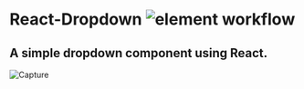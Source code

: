 # React-Dropdown ![element workflow](https://img.shields.io/badge/Front%20End-React-red)
## A simple dropdown component using React.
![Capture](https://user-images.githubusercontent.com/96413187/191786858-8e67089b-6d37-4846-ae97-3c29dda068a9.PNG)
